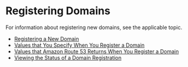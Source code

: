 # Registering Domains<a name="domain-register-update"></a>

For information about registering new domains, see the applicable topic\.


+ [Registering a New Domain](domain-register.md)
+ [Values that You Specify When You Register a Domain](domain-register-values-specify.md)
+ [Values that Amazon Route 53 Returns When You Register a Domain](domain-register-values-returned.md)
+ [Viewing the Status of a Domain Registration](domain-view-status.md)